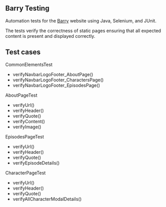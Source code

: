 ## Barry Testing

Automation tests for the [Barry](https://elaborate-biscuit-0fa4e1.netlify.app/) website using Java, Selenium, and JUnit. 

The tests verify the correctness of static pages ensuring that all expected content is present and displayed correctly.

## Test cases

CommonElementsTest
- verifyNavbarLogoFooter_AboutPage()
- verifyNavbarLogoFooter_CharactersPage()
- verifyNavbarLogoFooter_EpisodesPage()

AboutPageTest
- verifyUrl()
- verifyHeader()
- verifyQuote()
- verifyContent()
- verifyImage()

EpisodesPageTest
- verifyUrl()
- verifyHeader()
- verifyQuote()
- verifyEpisodeDetails()

CharacterPageTest
- verifyUrl()
- verifyHeader()
- verifyQuote()
- verifyAllCharacterModalDetails()